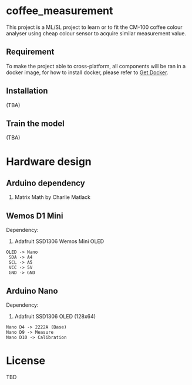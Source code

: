 # coffee_measurement
This project is a ML/SL project to learn or to fit the CM-100 coffee colour analyser 
using cheap colour sensor to acquire similar measurement value. 

## Requirement 
To make the project able to cross-platform, all components will be ran in a docker image,
for how to install docker, please refer to [Get Docker](https://docs.docker.com/get-docker/).
 
## Installation
(TBA)

## Train the model
(TBA)



# Hardware design

## Arduino dependency

1. Matrix Math by Charlie Matlack

## Wemos D1 Mini

Dependency:
1. Adafruit SSD1306 Wemos Mini OLED

```
OLED -> Nano
 SDA -> A4
 SCL -> A5
 VCC -> 5V
 GND -> GND
```

## Arduino Nano

Dependency:
1. Adafruit SSD1306 OLED (128x64)

```
Nano D4 -> 2222A (Base)
Nano D9 -> Measure
Nano D10 -> Calibration
```


# License

TBD
